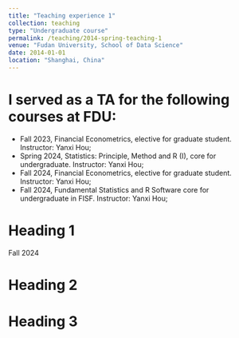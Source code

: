 ```yaml
---
title: "Teaching experience 1"
collection: teaching
type: "Undergraduate course"
permalink: /teaching/2014-spring-teaching-1
venue: "Fudan University, School of Data Science"
date: 2014-01-01
location: "Shanghai, China"
---
```



# I served as a TA for the following courses at FDU:

- Fall 2023, Financial Econometrics, elective for graduate student. Instructor: Yanxi Hou;
- Spring 2024, Statistics: Principle, Method and R (I), core for undergraduate. Instructor: Yanxi Hou;
- Fall 2024, Financial Econometrics, elective for graduate student. Instructor: Yanxi Hou;
- Fall 2024, Fundamental Statistics and R Software core for undergraduate in FISF. Instructor: Yanxi Hou;

Heading 1
======
Fall 2024

Heading 2
======

Heading 3
======

